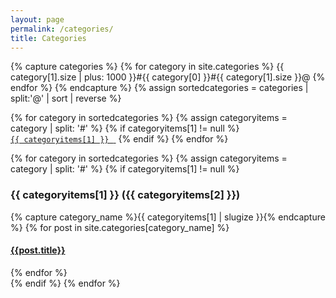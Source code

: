 ```yaml
---
layout: page
permalink: /categories/
title: Categories
---
```


<div>
  <span class="all-categories">
  {% capture categories %}
    {% for category in site.categories %}
      {{ category[1].size | plus: 1000 }}#{{ category[0] }}#{{ category[1].size }}@
    {% endfor %}
  {% endcapture %}
  {% assign sortedcategories = categories | split:'@' | sort | reverse %}

  {% for category in sortedcategories %}
    {% assign categoryitems = category | split: '#' %}
    {% if categoryitems[1] != null %}
        <a href="{{site.baseurl}}/categories/#{{ categoryitems[1] | slugize }}"><code class="highligher-rouge"><nobr>
          {{ categoryitems[1] }}
        </nobr></code>&nbsp;</a>
    {% endif %}
  {% endfor %}
  </span>
</div>

<div id="archives">
  {% for category in sortedcategories %}
    {% assign categoryitems = category | split: '#' %}
    {% if categoryitems[1] != null %}
      <div class="archive-group">
        <a name="{{ categoryitems[1] | slugize }}"></a>
        <h3 class="category-head">{{ categoryitems[1] }} <span>({{ categoryitems[2] }})</span></h3>
        <div class="category-posts">
        {% capture category_name %}{{ categoryitems[1] | slugize }}{% endcapture %}
        {% for post in site.categories[category_name] %}
        <article class="archive-item">
          <h4>
            <a href="{{ site.baseurl }}{{ post.url }}">
              {{post.title}}
            </a>
          </h4>
        </article>
        {% endfor %}
        </div>
      </div>
    {% endif %}
  {% endfor %}
</div>
